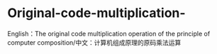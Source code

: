 # Original-code-multiplication-
English：The original code multiplication operation of the principle of computer composition/中文：计算机组成原理的原码乘法运算
